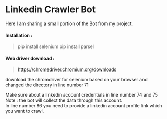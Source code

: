 # Linkedin Crawler Bot

Here I am sharing a small portion of the Bot from my project. <br/>

#### Installation :

> pip install selenium
> pip install parsel

#### Web driver download :
> https://chromedriver.chromium.org/downloads <br/>

download the chromdriver for selenium based on your browser and changed the directory in line number 71 <br/>


Make sure about a linkedin account credentials in line number 74 and 75 <br/>
Note : the bot will collect the data through this account. <br/>
In line number 86 you need to provide a linkedin account profile link which you want to crawl.<br/>
